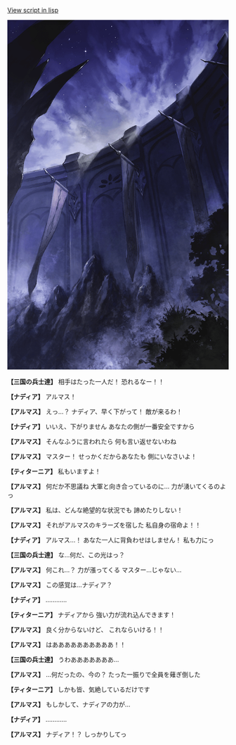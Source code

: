 [View script in lisp](../scripts/100405053.txt)

![101_south_wall.png](../images/backgrounds/101_south_wall.png)

**【三国の兵士達】**
相手はたった一人だ！
恐れるなー！！

**【ナディア】**
アルマス！

**【アルマス】**
えっ…？
ナディア、早く下がって！
敵が来るわ！

**【ナディア】**
いいえ、下がりません
あなたの側が一番安全ですから

**【アルマス】**
そんなふうに言われたら
何も言い返せないわね

**【アルマス】**
マスター！
せっかくだからあなたも
側にいなさいよ！

**【ティターニア】**
私もいますよ！

**【アルマス】**
何だか不思議ね
大軍と向き合っているのに…
力が湧いてくるのよっ

**【アルマス】**
私は、どんな絶望的な状況でも
諦めたりしない！

**【アルマス】**
それがアルマスのキラーズを宿した
私自身の宿命よ！！

**【ナディア】**
アルマス…！
あなた一人に背負わせはしません！
私も力にっ

**【三国の兵士達】**
な…何だ、この光はっ？

**【アルマス】**
何これ…？
力が漲ってくる
マスター…じゃない…

**【アルマス】**
この感覚は…ナディア？

**【ナディア】**
…………

**【ティターニア】**
ナディアから
強い力が流れ込んできます！

**【アルマス】**
良く分からないけど、
これならいける！！

**【アルマス】**
はああああああああああ！！

**【三国の兵士達】**
うわあああああああ…

**【アルマス】**
…何だったの、今の？
たった一振りで全員を薙ぎ倒した

**【ティターニア】**
しかも皆、気絶しているだけです

**【アルマス】**
もしかして、ナディアの力が…

**【ナディア】**
…………

**【アルマス】**
ナディア！？
しっかりしてっ